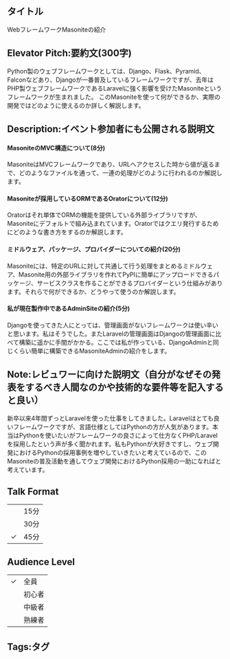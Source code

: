 ## タイトル
WebフレームワークMasoniteの紹介

## Elevator Pitch:要約文(300字)
Python製のウェブフレームワークとしては、Django、Flask、Pyramid、Falconなどあり、Djangoが一番普及しているフレームワークですが、去年はPHP製ウェブフレームワークであるLaravelに強く影響を受けたMasoniteというフレームワークが生まれました。
このMasoniteを使って何ができるか、実際の開発ではどのように使えるのか詳しく解説します。

## Description:イベント参加者にも公開される説明文
#### MasoniteのMVC構造について(8分)
MasoniteはMVCフレームワークであり、URLへアクセスした時から値が返るまで、どのようなファイルを通って、一連の処理がどのように行われるのか解説します。

#### Masoniteが採用しているORMであるOratorについて(12分)
Oratorはそれ単体でORMの機能を提供している外部ライブラリですが、Masoniteにデフォルトで組み込まれています。Oratorではクエリ発行するためにどのような書き方をするのか解説します。

#### ミドルウェア、パッケージ、プロバイダーについての紹介(20分)
Masoniteには、特定のURLに対して共通して行う処理をまとめるミドルウェア、Masonite用の外部ライブラリを作れてPyPIに簡単にアップロードできるパッケージ、サービスクラスを作ることができるプロバイダーという仕組みがあります。それらで何ができるか、どうやって使うのか解説します。

#### 私が現在製作中であるAdminSiteの紹介(5分)
Djangoを使ってきた人にとっては、管理画面がないフレームワークは使い辛いと思います。私はそうでした。またLaravelの管理画面はDjangoの管理画面に比べて構築に遥かに手間がかかる。ここでは私が作っている、DjangoAdminと同じくらい簡単に構築できるMasoniteAdminの紹介をします。

## Note:レビュワーに向けた説明文（自分がなぜその発表をするべき人間なのかや技術的な要件等を記入すると良い）
新卒以来4年間ずっとLaravelを使った仕事をしてきました。Laravelはとても良いフレームワークですが、言語仕様としてはPythonの方が人気があります。本当はPythonを使いたいがフレームワークの良さによって仕方なくPHP/Laravelを採用したという声が多く聞かれます。私もPythonが大好きですし、ウェブ開発におけるPythonの採用事例を増やしていきたいと考えているので、このMasoniteの普及活動を通してウェブ開発におけるPython採用の一助になればと考えています。


## Talk Format
|||
|---|---|
||15分|
||30分|
|✓|45分|

## Audience Level
|||
|---|---|
|✓|全員|
||初心者|
||中級者|
||熟練者|

## Tags:タグ
